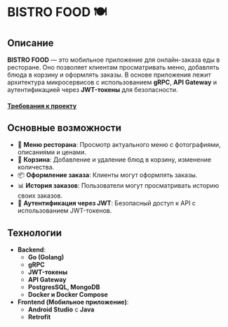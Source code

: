 # BISTRO FOOD 🍽️

## Описание

**BISTRO FOOD** — это мобильное приложение для онлайн-заказа еды в ресторане. Оно позволяет клиентам просматривать меню, добавлять блюда в корзину и оформлять заказы. В основе приложения лежит архитектура микросервисов с использованием **gRPC**, **API Gateway** и аутентификацией через **JWT-токены** для безопасности.

#### [Требования к проекту](docs/requirments.md)

## Основные возможности

- 📜 **Меню ресторана**: Просмотр актуального меню с фотографиями, описаниями и ценами.
- 🛒 **Корзина**: Добавление и удаление блюд в корзину, изменение количества.
- 📦 **Оформление заказа**: Клиенты могут оформлять заказы.
- 📊 **История заказов**: Пользователи могут просматривать историю своих заказов.
- 🔐 **Аутентификация через JWT**: Безопасный доступ к API с использованием JWT-токенов.

## Технологии

- **Backend**:
    - **Go (Golang)**
    - **gRPC**
    - **JWT-токены**
    - **API Gateway**
    - **PostgresSQL, MongoDB**
    - **Docker и Docker Compose**
- **Frontend (Мобильное приложение)**:
    - **Android Studio** с **Java**
    - **Retrofit**
